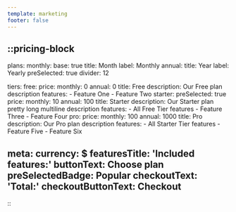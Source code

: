 ```yaml
---
template: marketing
footer: false
---
```


::pricing-block
---
plans:
  monthly:
    base: true
    title: Month
    label: Monthly
  annual:
    title: Year
    label: Yearly
    preSelected: true
    divider: 12

tiers:
  free:
    price: 
      monthly: 0
      annual: 0
    title: Free
    description: Our Free plan description
    features:
      - Feature One
      - Feature Two
  starter:
    preSelected: true
    price: 
      monthly: 10
      annual: 100
    title: Starter
    description: Our Starter plan pretty long multiline description
    features:
      - All Free Tier features
      - Feature Three
      - Feature Four
  pro:
    price: 
      monthly: 100
      annual: 1000
    title: Pro
    description: Our Pro plan description
    features:
      - All Starter Tier features
      - Feature Five
      - Feature Six

meta: 
  currency: $
  featuresTitle: 'Included features:'
  buttonText: Choose plan
  preSelectedBadge: Popular
  checkoutText: 'Total:'
  checkoutButtonText: Checkout
---
::
 